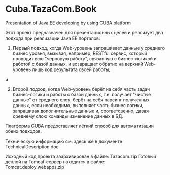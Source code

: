 # Cuba.TazaCom.Book
Presentation of Java EE developing  by using CUBA platform

Этот проект предназначен для презентационных целей и реализует два подхода при реализации Java EE порталов:

1. Первый подход, когда Web-уровень запрашивает данные у среднего бизнес уровня,  вызывая, например, RESTful сервис, который проводит всю "черновую работу", связанную с бизнес-логикой и работой с базой данных, и возвращает обратно на верхний Web-уровень лишь код результата своей работы;

и 

2. Второй подход, когда  Web-уровень берёт на себя часть задач бизнес-логики и работы с базой данных, т.е. получает "чистые данные" от среднего слоя, берёт на себя парсинг полученных данных, если необходимо, выполняет часть бизнес логики, запрашивая дополнительные данные и, соответсвенно, давая среднему слою команды изменение данных в БД.

Платформа CUBA предоставляет лёгкий способ для автоматизации обеих подходов.

Техническую информацию см. здесь же в документе TechnicalDescription.doc

Исходный код проекта заархивирован в файле: Tazacom.zip
Готовый деплой на Tomcat-сервер находится в файле: Tomcat.deploy.webapps.zip


